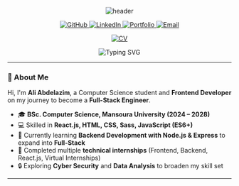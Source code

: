 <!-- Header -->
<p align="center">
  <img src="https://capsule-render.vercel.app/api?type=waving&height=220&text=Ali%20Abdelazim&fontAlign=45&fontSize=48&fontColor=ffffff&color=0:0ea5e9,100:8b5cf6" alt="header"/>
</p>

<!-- Social Icons -->
<p align="center">
  <a href="https://github.com/aliabdelazim7" target="_blank">
    <img src="https://img.shields.io/badge/GitHub-171515?style=for-the-badge&logo=github&logoColor=white" alt="GitHub"/>
  </a>
  <a href="https://www.linkedin.com/in/ali-abdelazim" target="_blank">
    <img src="https://img.shields.io/badge/LinkedIn-0077B5?style=for-the-badge&logo=linkedin&logoColor=white" alt="LinkedIn"/>
  </a>
  <a href="https://aliabdelazim-portfolio.netlify.app" target="_blank">
    <img src="https://img.shields.io/badge/Portfolio-8A2BE2?style=for-the-badge&logo=vercel&logoColor=white" alt="Portfolio"/>
  </a>
  <a href="mailto:alialawady2006@gmail.com" target="_blank">
    <img src="https://img.shields.io/badge/Email-D14836?style=for-the-badge&logo=gmail&logoColor=white" alt="Email"/>
  </a>
</p>

<!-- CV Button -->
<p align="center">
  <a href="https://drive.google.com/file/d/15Sx8pvxxYo5j0mWdGZT9ZDCi6sAX9iq4/view?usp=drive_link" target="_blank">
    <img src="https://img.shields.io/badge/📄%20Download%20My%20CV-blue?style=for-the-badge&logo=googledrive&logoColor=white" alt="CV"/>
  </a>
</p>

<!-- Typing -->
<p align="center">
  <img src="https://readme-typing-svg.herokuapp.com?duration=2500&pause=600&center=true&vCenter=true&width=680&lines=Frontend+React.js+Developer;Learning+Backend+Node.js+%26+Express;Aiming+to+be+Full-Stack+Engineer;Databases+MongoDB,+PostgreSQL,+MySQL;Cyber+Security+Enthusiast;Always+Learning+%26+Building" alt="Typing SVG" />
</p>

---

### 👋 About Me
Hi, I'm **Ali Abdelazim**, a Computer Science student and **Frontend Developer** on my journey to become a **Full-Stack Engineer**.  

- 🎓 **BSc. Computer Science, Mansoura University (2024 – 2028)**  
- 💻 Skilled in **React.js, HTML, CSS, Sass, JavaScript (ES6+)**  
- 🌱 Currently learning **Backend Development with Node.js & Express** to expand into **Full-Stack**  
- 🚀 Completed multiple **technical internships** (Frontend, Backend, React.js, Virtual Internships)  
- 🔒 Exploring **Cyber Security** and **Data Analysis** to broaden my skill set  

---
